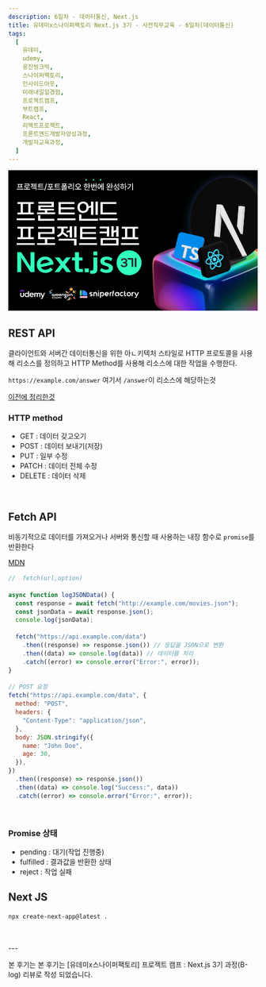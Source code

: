 ```yaml
---
description: 6일차 - 데이터통신, Next.js
title: 유데미x스나이퍼팩토리 Next.js 3기 - 사전직무교육 - 6일차(데이터통신)
tags:
  [
    유데미,
    udemy,
    웅진씽크빅,
    스나이퍼팩토리,
    인사이드아웃,
    미래내일일경험,
    프로젝트캠프,
    부트캠프,
    React,
    리액트프로젝트,
    프론트엔드개발자양성과정,
    개발자교육과정,
  ]
---
```


![](./img/image-1.png)

## REST API

클라이언트와 서버간 데이터통신을 위한 아ㄴ키텍처 스타일로 HTTP 프로토콜을 사용해 리소스를 정의하고 HTTP Method를 사용해 리소스에 대한 작업을 수행한다.

`https://example.com/answer` 여기서 `/answer`이 리소스에 해당하는것

[이전에 정리한것](/docs/1/RESTful_API.md)

### HTTP method

- GET : 데이터 갖고오기
- POST : 데이터 보내기(저장)
- PUT : 일부 수정
- PATCH : 데이터 전체 수정
- DELETE : 데이터 삭제

<br />

## Fetch API

비동기적으로 데이터를 가져오거나 서버와 통신할 때 사용하는 내장 함수로 `promise`를 반환한다

[MDN](https://developer.mozilla.org/ko/docs/Web/API/Fetch_API/Using_Fetch)

```js title='사용법'
//  fetch(url,option)

async function logJSONData() {
  const response = await fetch("http://example.com/movies.json");
  const jsonData = await response.json();
  console.log(jsonData);

  fetch("https://api.example.com/data")
    .then((response) => response.json()) // 응답을 JSON으로 변환
    .then((data) => console.log(data)) // 데이터를 처리
    .catch((error) => console.error("Error:", error));
}

// POST 요청
fetch("https://api.example.com/data", {
  method: "POST",
  headers: {
    "Content-Type": "application/json",
  },
  body: JSON.stringify({
    name: "John Doe",
    age: 30,
  }),
})
  .then((response) => response.json())
  .then((data) => console.log("Success:", data))
  .catch((error) => console.error("Error:", error));
```

<br />

### Promise 상태

- pending : 대기(작업 진행중)
- fulfilled : 결과값을 반환한 상태
- reject : 작업 실패

## Next JS

```title='프로젝트 생성'
npx create-next-app@latest .
```

<br />
<br />
---

본 후기는 본 후기는 [유데미x스나이퍼팩토리] 프로젝트 캠프 : Next.js 3기 과정(B-log) 리뷰로 작성 되었습니다.

```

```
